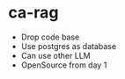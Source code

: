 # ca-rag


- Drop code base 
- Use postgres as database
- Can use other LLM
- OpenSource from day 1
